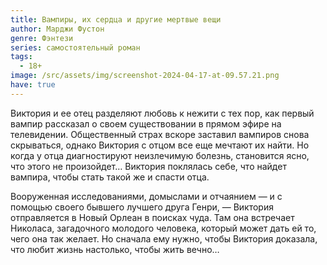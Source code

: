 ```yaml
---
title: Вампиры, их сердца и другие мертвые вещи
author: Марджи Фустон
genre: Фэнтези
series: самостоятельный роман
tags:
  - 18+
image: /src/assets/img/screenshot-2024-04-17-at-09.57.21.png
have: true
---
```

Виктория и ее отец разделяют любовь к нежити с тех пор, как первый вампир рассказал о своем существовании в прямом эфире на телевидении. Общественный страх вскоре заставил вампиров снова скрываться, однако Виктория с отцом все еще мечтают их найти. Но когда у отца диагностируют неизлечимую болезнь, становится ясно, что этого не произойдет… Виктория поклялась себе, что найдет вампира, чтобы стать такой же и спасти отца.



Вооруженная исследованиями, домыслами и отчаянием — и с помощью своего бывшего лучшего друга Генри, — Виктория отправляется в Новый Орлеан в поисках чуда. Там она встречает Николаса, загадочного молодого человека, который может дать ей то, чего она так желает. Но сначала ему нужно, чтобы Виктория доказала, что любит жизнь настолько, чтобы жить вечно…
